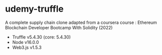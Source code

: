 # udemy-truffle
A complete supply chain clone adapted from a coursera course : Ethereum Blockchain Developer Bootcamp With Solidity (2022)
- Truffle v5.4.30 (core: 5.4.30)
- Node v16.0.0
- Web3.js v1.5.3


